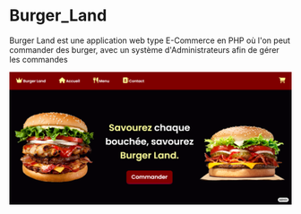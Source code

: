 # Burger_Land
Burger Land est une application web type E-Commerce en PHP où l'on peut commander des burger, avec un système d'Administrateurs afin de gérer les commandes 

![Description de l'image](Vue/img/fond.png)

